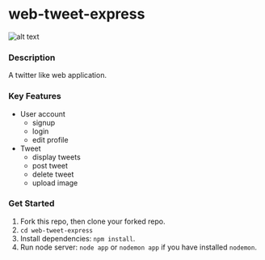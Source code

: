 # web-tweet-express
![alt text](http://res.cloudinary.com/hackhub/image/upload/v1524849627/Home_j9hfb3.jpg)

### Description
A twitter like web application.

### Key Features
* User account
	* signup
	* login
	* edit profile
* Tweet
	* display tweets 
    * post tweet
    * delete tweet
    * upload image

### Get Started
1. Fork this repo, then clone your forked repo.
2. `cd web-tweet-express`
3. Install dependencies: `npm install`.
4. Run node server: `node app` or `nodemon app` if you have installed `nodemon`.